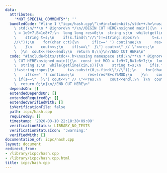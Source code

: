 ```yaml
---
data:
  attributes:
    '*NOT_SPECIAL_COMMENTS*': ''
  bundledCode: "#line 1 \"icpc/hash.cpp\"\n#include<bits/stdc++.h>\nusing namespace\
    \ std;\n/**\n * @ignore\n */\n//BEGIN CUT HERE\nsigned main(){\n  const int MOD\
    \ = 1e9+7,B=1e8+7;\n  long long res=0;\n  string s;\n  while(getline(cin,s)){\n\
    \    string t=s;\n    if(s.find(\"//\")!=string::npos)\n      t=s.substr(0,s.find(\"\
    //\"));\n    for(char c:t){\n      if(c==' ') continue;\n      res=(res*B+c)%MOD;\n\
    \    }\n    cout<<s;\n    if(s==\"  }\") cout<<\" // \"<<res;\n    cout<<endl;\n\
    \  }\n  cout<<res<<endl;\n  return 0;\n}\n//END CUT HERE\n"
  code: "#include<bits/stdc++.h>\nusing namespace std;\n/**\n * @ignore\n */\n//BEGIN\
    \ CUT HERE\nsigned main(){\n  const int MOD = 1e9+7,B=1e8+7;\n  long long res=0;\n\
    \  string s;\n  while(getline(cin,s)){\n    string t=s;\n    if(s.find(\"//\"\
    )!=string::npos)\n      t=s.substr(0,s.find(\"//\"));\n    for(char c:t){\n  \
    \    if(c==' ') continue;\n      res=(res*B+c)%MOD;\n    }\n    cout<<s;\n   \
    \ if(s==\"  }\") cout<<\" // \"<<res;\n    cout<<endl;\n  }\n  cout<<res<<endl;\n\
    \  return 0;\n}\n//END CUT HERE\n"
  dependsOn: []
  extendedDependsOn: []
  extendedRequiredBy: []
  extendedVerifiedWith: []
  isVerificationFile: false
  path: icpc/hash.cpp
  requiredBy: []
  timestamp: '2020-03-10 22:18:38+09:00'
  verificationStatus: LIBRARY_NO_TESTS
  verificationStatusIcon: ':warning:'
  verifiedWith: []
documentation_of: icpc/hash.cpp
layout: document
redirect_from:
- /library/icpc/hash.cpp
- /library/icpc/hash.cpp.html
title: icpc/hash.cpp
---
```

